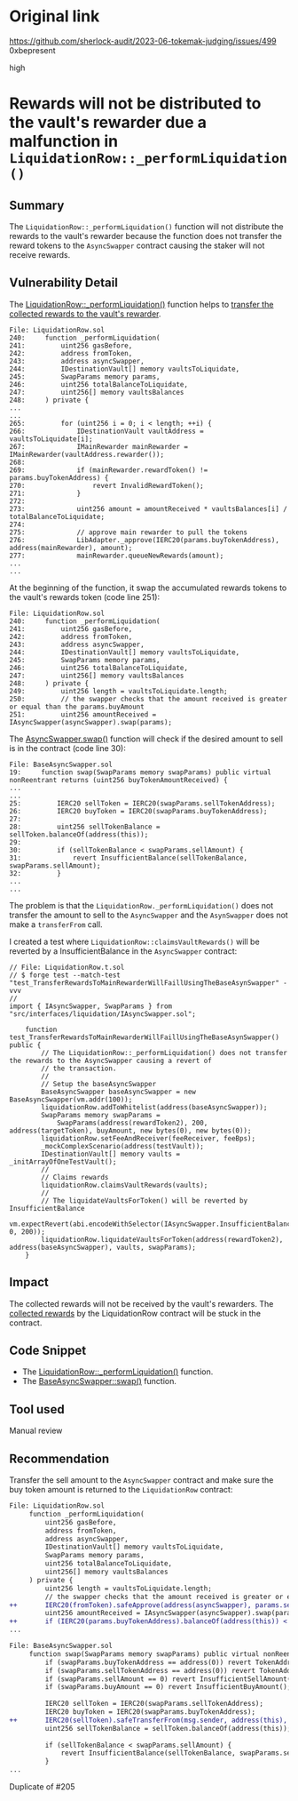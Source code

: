 # Original link
https://github.com/sherlock-audit/2023-06-tokemak-judging/issues/499
0xbepresent

high

# Rewards will not be distributed to the vault's rewarder due a malfunction in `LiquidationRow::_performLiquidation()`
## Summary

The `LiquidationRow::_performLiquidation()` function will not distribute the rewards to the vault's rewarder because the function does not transfer the reward tokens to the `AsyncSwapper` contract causing the staker will not receive rewards.

## Vulnerability Detail

The [LiquidationRow::_performLiquidation()](https://github.com/sherlock-audit/2023-06-tokemak/blob/main/v2-core-audit-2023-07-14/src/liquidation/LiquidationRow.sol#L240C14-L240C33) function helps to [transfer the collected rewards to the vault's rewarder](https://github.com/sherlock-audit/2023-06-tokemak/blob/main/v2-core-audit-2023-07-14/src/liquidation/LiquidationRow.sol#L277).

```solidity
File: LiquidationRow.sol
240:     function _performLiquidation(
241:         uint256 gasBefore,
242:         address fromToken,
243:         address asyncSwapper,
244:         IDestinationVault[] memory vaultsToLiquidate,
245:         SwapParams memory params,
246:         uint256 totalBalanceToLiquidate,
247:         uint256[] memory vaultsBalances
248:     ) private {
...
...
265:         for (uint256 i = 0; i < length; ++i) {
266:             IDestinationVault vaultAddress = vaultsToLiquidate[i];
267:             IMainRewarder mainRewarder = IMainRewarder(vaultAddress.rewarder());
268: 
269:             if (mainRewarder.rewardToken() != params.buyTokenAddress) {
270:                 revert InvalidRewardToken();
271:             }
272: 
273:             uint256 amount = amountReceived * vaultsBalances[i] / totalBalanceToLiquidate;
274: 
275:             // approve main rewarder to pull the tokens
276:             LibAdapter._approve(IERC20(params.buyTokenAddress), address(mainRewarder), amount);
277:             mainRewarder.queueNewRewards(amount);
...
...
```

At the beginning of the function, it swap the accumulated rewards tokens to the vault's rewards token (code line 251):

```solidity
File: LiquidationRow.sol
240:     function _performLiquidation(
241:         uint256 gasBefore,
242:         address fromToken,
243:         address asyncSwapper,
244:         IDestinationVault[] memory vaultsToLiquidate,
245:         SwapParams memory params,
246:         uint256 totalBalanceToLiquidate,
247:         uint256[] memory vaultsBalances
248:     ) private {
249:         uint256 length = vaultsToLiquidate.length;
250:         // the swapper checks that the amount received is greater or equal than the params.buyAmount
251:         uint256 amountReceived = IAsyncSwapper(asyncSwapper).swap(params);
```

The [AsyncSwapper.swap()](https://github.com/sherlock-audit/2023-06-tokemak/blob/main/v2-core-audit-2023-07-14/src/liquidation/BaseAsyncSwapper.sol#L28-L32) function will check if the desired amount to sell is in the contract (code line 30):

```solidity
File: BaseAsyncSwapper.sol
19:     function swap(SwapParams memory swapParams) public virtual nonReentrant returns (uint256 buyTokenAmountReceived) {
...
... 
25:         IERC20 sellToken = IERC20(swapParams.sellTokenAddress);
26:         IERC20 buyToken = IERC20(swapParams.buyTokenAddress);
27: 
28:         uint256 sellTokenBalance = sellToken.balanceOf(address(this));
29: 
30:         if (sellTokenBalance < swapParams.sellAmount) {
31:             revert InsufficientBalance(sellTokenBalance, swapParams.sellAmount);
32:         }
...
...
```

The problem is that the `LiquidationRow._performLiquidation()` does not transfer the amount to sell to the `AsyncSwapper` and the `AsynSwapper` does not make a `transferFrom` call.

I created a test where `LiquidationRow::claimsVaultRewards()` will be reverted by a InsufficientBalance in the `AsyncSwapper` contract:

```solidity
// File: LiquidationRow.t.sol
// $ forge test --match-test "test_TransferRewardsToMainRewarderWillFaillUsingTheBaseAsynSwapper" -vvv
//
import { IAsyncSwapper, SwapParams } from "src/interfaces/liquidation/IAsyncSwapper.sol";

    function test_TransferRewardsToMainRewarderWillFaillUsingTheBaseAsynSwapper() public {
        // The LiquidationRow::_performLiquidation() does not transfer the rewards to the AsyncSwapper causing a revert of
        // the transaction.
        // 
        // Setup the baseAsyncSwapper
        BaseAsyncSwapper baseAsyncSwapper = new BaseAsyncSwapper(vm.addr(100));
        liquidationRow.addToWhitelist(address(baseAsyncSwapper));
        SwapParams memory swapParams =
            SwapParams(address(rewardToken2), 200, address(targetToken), buyAmount, new bytes(0), new bytes(0));
        liquidationRow.setFeeAndReceiver(feeReceiver, feeBps);
        _mockComplexScenario(address(testVault));
        IDestinationVault[] memory vaults = _initArrayOfOneTestVault();
        //
        // Claims rewards
        liquidationRow.claimsVaultRewards(vaults);
        //
        // The liquidateVaultsForToken() will be reverted by InsufficientBalance
        vm.expectRevert(abi.encodeWithSelector(IAsyncSwapper.InsufficientBalance.selector, 0, 200));
        liquidationRow.liquidateVaultsForToken(address(rewardToken2), address(baseAsyncSwapper), vaults, swapParams);
    }
```

## Impact

The collected rewards will not be received by the vault's rewarders. The [collected rewards](https://github.com/sherlock-audit/2023-06-tokemak/blob/main/v2-core-audit-2023-07-14/src/liquidation/LiquidationRow.sol#L298) by the LiquidationRow contract will be stuck in the contract.

## Code Snippet

- The [LiquidationRow::_performLiquidation()](https://github.com/sherlock-audit/2023-06-tokemak/blob/main/v2-core-audit-2023-07-14/src/liquidation/LiquidationRow.sol#L240C14-L240C33) function.
- The [BaseAsyncSwapper::swap()](https://github.com/sherlock-audit/2023-06-tokemak/blob/main/v2-core-audit-2023-07-14/src/liquidation/BaseAsyncSwapper.sol#L19) function.

## Tool used

Manual review

## Recommendation

Transfer the sell amount to the `AsyncSwapper` contract and make sure the buy token amount is returned to the `LiquidationRow` contract:

```diff
File: LiquidationRow.sol
     function _performLiquidation(
         uint256 gasBefore,
         address fromToken,
         address asyncSwapper,
         IDestinationVault[] memory vaultsToLiquidate,
         SwapParams memory params,
         uint256 totalBalanceToLiquidate,
         uint256[] memory vaultsBalances
     ) private {
         uint256 length = vaultsToLiquidate.length;
         // the swapper checks that the amount received is greater or equal than the params.buyAmount
++       IERC20(fromToken).safeApprove(address(asyncSwapper), params.sellAmount);
         uint256 amountReceived = IAsyncSwapper(asyncSwapper).swap(params);
++       if (IERC20(params.buyTokenAddress).balanceOf(address(this)) < params.buyAmount) revert();
...
```

```diff
File: BaseAsyncSwapper.sol
     function swap(SwapParams memory swapParams) public virtual nonReentrant returns (uint256 buyTokenAmountReceived) {
         if (swapParams.buyTokenAddress == address(0)) revert TokenAddressZero();
         if (swapParams.sellTokenAddress == address(0)) revert TokenAddressZero();
         if (swapParams.sellAmount == 0) revert InsufficientSellAmount();
         if (swapParams.buyAmount == 0) revert InsufficientBuyAmount();
 
         IERC20 sellToken = IERC20(swapParams.sellTokenAddress);
         IERC20 buyToken = IERC20(swapParams.buyTokenAddress);
++       IERC20(sellToken).safeTransferFrom(msg.sender, address(this), swapParams.sellAmount);
         uint256 sellTokenBalance = sellToken.balanceOf(address(this));
 
         if (sellTokenBalance < swapParams.sellAmount) {
             revert InsufficientBalance(sellTokenBalance, swapParams.sellAmount);
         }
...
```

Duplicate of #205
